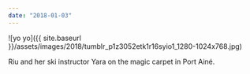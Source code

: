 ```yaml
---
date: "2018-01-03"
---
```


![yo yo]({{ site.baseurl }}/assets/images/2018/tumblr_p1z3052etk1r16syio1_1280-1024x768.jpg)

Riu and her ski instructor Yara on the magic carpet in Port Ainé.
